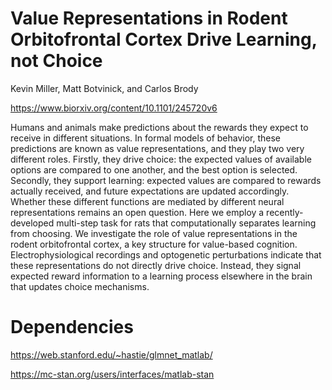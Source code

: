 # Value Representations in Rodent Orbitofrontal Cortex Drive Learning, not Choice
Kevin Miller, Matt Botvinick, and Carlos Brody

https://www.biorxiv.org/content/10.1101/245720v6

Humans and animals make predictions about the rewards they expect to receive in different situations. In formal models of behavior, these predictions are known as value representations, and they play two very different roles. Firstly, they drive choice: the expected values of available options are compared to one another, and the best option is selected. Secondly, they support learning: expected values are compared to rewards actually received, and future expectations are updated accordingly. Whether these different functions are mediated by different neural representations remains an open question. Here we employ a recently-developed multi-step task for rats that computationally separates learning from choosing. We investigate the role of value representations in the rodent orbitofrontal cortex, a key structure for value-based cognition. Electrophysiological recordings and optogenetic perturbations indicate that these representations do not directly drive choice. Instead, they signal expected reward information to a learning process elsewhere in the brain that updates choice mechanisms.

# Dependencies
https://web.stanford.edu/~hastie/glmnet_matlab/

https://mc-stan.org/users/interfaces/matlab-stan
